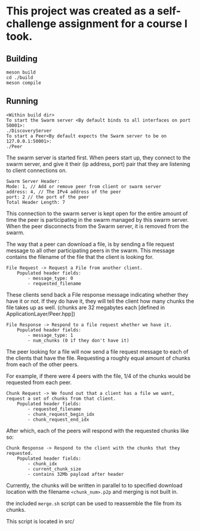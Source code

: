 # This project was created as a self-challenge assignment for a course I took.

## Building
```
meson build
cd ./build
meson compile
```

## Running
```
<Within build dir>
To start the Swarm server <By default binds to all interfaces on port 50001>:
./DiscoveryServer
To start a Peer<By default expects the Swarm server to be on 127.0.0.1:50001>:
./Peer
```

The swarm server is started first. When peers start up, they connect to the
swarm server, and give it their (ip address, port) pair that they are listening
to client connections on.

```
Swarm Server Header:
Mode: 1, // Add or remove peer from client or swarm server
address: 4, // The IPv4 address of the peer
port: 2 // the port of the peer
Total Header Length: 7
```

This connection to the swarm server is kept open for the entire amount of time
the peer is participating in the swarm managed by this swarm server. When the
peer disconnects from the Swarm server, it is removed from the swarm.

The way that a peer can download a file, is by sending a file request message to
all other participating peers in the swarm. This message contains the filename
of the file that the client is looking for.
```
File Request -> Request a File from another client.
    Populated header fields:
        - message_type: 0
        - requested_filename
```

These clients send back a File response message indicating whether they have it
or not. If they do have it, they will tell the client how many chunks
the file takes up as well. (chunks are 32 megabytes each [defined in
ApplicationLayer/Peer.hpp])

```
File Response -> Respond to a file request whether we have it.
    Populated header fields:
        - message_type: 1
        - num_chunks (0 if they don't have it)
```

The peer looking for a file will now send a file request message to each of the
clients that have the file. Requesting a roughly equal amount of chunks from
each of the other peers.

For example, if there were 4 peers with the file, 1/4 of the chunks would be
requested from each peer.

```
Chunk Request -> We found out that a client has a file we want, request a set of chunks from that client.
    Populated header fields:
        - requested_filename
        - chunk_request_begin_idx
        - chunk_request_end_idx
```

After which, each of the peers will respond with the requested chunks like so:
```
Chunk Response -> Respond to the client with the chunks that they requested.
    Populated header fields:
        - chunk_idx
        - current_chunk_size
        - contains 32Mb payload after header
```

Currently, the chunks will be written in parallel to to specified download
location with the filename `<chunk_num>.p2p` and merging is not built in.

the included `merge.sh` script can be used to reassemble the file from its
chunks.

This script is located in src/